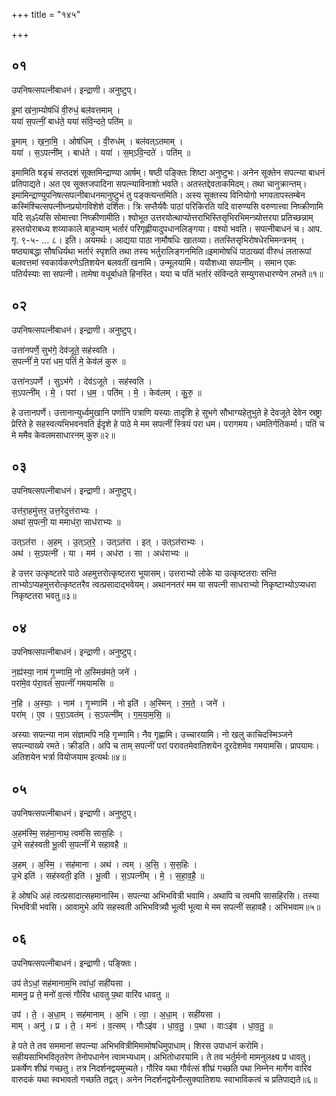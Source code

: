 +++
title = "१४५"

+++


## ०१
उपनिषत्सपत्नीबाधनं। इन्द्राणी। अनुष्टुप्।

इ॒मां ख॑ना॒म्योष॑धिं वी॒रुधं॒ बल॑वत्तमाम् ।  
यया॑ स॒पत्नीं॒ बाध॑ते॒ यया॑ संवि॒न्दते॒ पति॑म् ॥

इ॒माम् । ख॒ना॒मि॒ । ओष॑धिम् । वी॒रुध॑म् । बल॑वत्ऽतमाम् ।  
यया॑ । स॒ऽपत्नी॑म् । बाध॑ते । यया॑ । स॒म्ऽवि॒न्दते॑ । पति॑म् ॥

इमामिति षडृचं सप्तदशं सूक्तमिन्द्राण्या आर्षम्। षष्ठी पङ्क्तिः शिष्टा अनुष्टुभः। अनेन सूक्तेन सपत्न्या बाधनं प्रतिपाद्यते। अत एव सूक्तजपादिना सपत्न्याविनाशो भवति। अतस्तद्देवताकमिदम्। तथा चानुक्रान्तम्। इमामिन्द्राण्युपनिषत्सपत्नीबाधनमानुष्टुभं तु पङ्क्त्यन्तमिति। अस्य सूक्तस्य विनियोगो भगवतापस्तम्बेन कस्मिंश्चित्सपत्नीघ्नप्रयोगविशेशे दर्शितः। त्रिः सप्तैर्यवैः पाठां परिकिरति यदि वारुण्यसि वरुणात्त्वा निष्क्रीणामि यदि स्ॐयसि सोमात्त्वा निष्क्रीणामीति। श्वोभूत उत्तरयोत्थाप्योत्तराभिस्तिसृभिरभिमन्त्र्योत्तरया प्रतिच्छन्नाम् हस्तयोराबध्य शय्याकाले बाहुभ्याम् भर्तारं परिगृह्णीयादुपधानलिङ्गया। वश्यो भवति। सपत्नीबाधनं च। आप. गृ. ९-५- ... ८। इति। अयमर्थः। आद्यया पाठा नामौषधिः खातव्या। ततस्तिसृभिरोषधेरभिमन्त्रनम् । षष्ठ्याबद्धा सौषधिर्यथा भर्तारं स्पृशति तथा तस्य भर्तुरालिङ्गनमिति॥इमामोषधिं पाठाख्यां वीरुधं लतारूपां बलवत्तमां स्वकार्यकरणेऽतिशयेन बलवतीं खनामि। उन्मूलयामि। ययौशध्या सपत्नीम् । समान एकः पतिर्यस्याः सा सपत्नी। तामेषा वधूर्बाधते हिनस्ति। यया च पतिं भर्तारं संविन्दते सम्युगसधारण्येन लभते॥१॥

## ०२
उपनिषत्सपत्नीबाधनं। इन्द्राणी। अनुष्टुप्।

उत्ता॑नपर्णे॒ सुभ॑गे॒ देव॑जूते॒ सह॑स्वति ।  
स॒पत्नीं॑ मे॒ परा॑ धम॒ पतिं॑ मे॒ केव॑लं कुरु ॥

उत्ता॑नऽपर्णे । सुऽभ॑गे । देव॑ऽजूते । सह॑स्वति ।  
स॒ऽपत्नी॑म् । मे॒ । परा॑ । ध॒म॒ । पति॑म् । मे॒ । केव॑लम् । कु॒रु॒ ॥

हे उत्तानपर्णे। उत्तानान्युर्ध्वमुखानि पर्णानि पत्राणि यस्याः तादृशि हे सुभगे सौभाग्यहेतुभुते हे देवजूते देवेन स्रष्ट्रा प्रेरिते हे सहस्वत्यभिभवनवति ईदृशे हे पाठे मे मम सपत्नीं स्त्रियं परा धम। परागमय। धमतिर्गतिकर्मा। पतिं च मे ममैव केवलमसाधारनम् कुरु॥२॥

## ०३
उपनिषत्सपत्नीबाधनं। इन्द्राणी। अनुष्टुप्।

उत्त॑रा॒हमु॑त्तर॒ उत्त॒रेदुत्त॑राभ्यः ।  
अथा॑ स॒पत्नी॒ या ममाध॑रा॒ साध॑राभ्यः ॥

उत्ऽत॑रा । अ॒हम् । उ॒त्ऽत॒रे॒ । उत्ऽत॑रा । इत् । उत्ऽत॑राभ्यः ।  
अथ॑ । स॒ऽपत्नी॑ । या । मम॑ । अध॑रा । सा । अध॑राभ्यः ॥

हे उत्तर उत्कृष्टतरे पाठे अहमुत्तरोत्कृष्टतरा भूयासम्। उत्तराभ्यो लोके या उत्कृष्टतराः सन्ति ताभ्योऽप्यहमुत्तरोत्कृष्टतरैव त्वत्प्रसादाद्भवेयम्। अथाननतरं मम या सपत्नी साधराभ्यो निकृष्टाभ्योऽप्यधरा निकृष्टतरा भवतु॥३॥

## ०४
उपनिषत्सपत्नीबाधनं। इन्द्राणी। अनुष्टुप्।

न॒ह्य॑स्या॒ नाम॑ गृ॒भ्णामि॒ नो अ॒स्मिन्र॑मते॒ जने॑ ।  
परा॑मे॒व प॑रा॒वतं॑ स॒पत्नीं॑ गमयामसि ॥

न॒हि । अ॒स्याः॒ । नाम॑ । गृ॒भ्णामि॑ । नो इति॑ । अ॒स्मिन् । र॒म॒ते॒ । जने॑ ।  
परा॑म् । ए॒व । प॒रा॒ऽवत॑म् । स॒ऽपत्नी॑म् । ग॒म॒या॒म॒सि॒ ॥

अस्याः सपत्न्या नाम संज्ञामपि नहि गृभ्णामि। नैव गृह्णामि। उच्चारयामि। नो खलु काचिदस्मिञ्जने सपत्न्याख्ये रमते। क्रीडति। अपि च ताम् सपत्नीं परां परावतमेवातिशयेन दूरदेशमेव गमयामसि। प्रापयामः। अतिशयेन भर्त्रा वियोजयाम इत्यर्थः॥४॥

## ०५
उपनिषत्सपत्नीबाधनं। इन्द्राणी। अनुष्टुप्।

अ॒हम॑स्मि॒ सह॑मा॒नाथ॒ त्वम॑सि सास॒हिः ।  
उ॒भे सह॑स्वती भू॒त्वी स॒पत्नीं॑ मे सहावहै ॥

अ॒हम् । अ॒स्मि॒ । सह॑माना । अथ॑ । त्वम् । अ॒सि॒ । स॒स॒हिः ।  
उ॒भे इति॑ । सह॑स्वती॒ इति॑ । भू॒त्वी । स॒ऽपत्नी॑म् । मे॒ । स॒हा॒व॒है॒ ॥

हे ओषधि अहं त्वत्प्रसादात्सहमानास्मि। सपत्न्या अभिभवित्री भवामि। अथापि च त्वमपि सासहिरसि। तस्या भिभवित्री भवसि। आवामुभे अपि सहस्वती अभिभवित्र्यौ भूत्वी भूत्वा मे मम सपत्नीं सहावहै। अभिभवाम॥५॥

## ०६
उपनिषत्सपत्नीबाधनं। इन्द्राणी। पङ्क्तिः।

उप॑ तेऽधां॒ सह॑मानाम॒भि त्वा॑धां॒ सही॑यसा ।  
मामनु॒ प्र ते॒ मनो॑ व॒त्सं गौरि॑व धावतु प॒था वारि॑व धावतु ॥

उप॑ । ते॒ । अ॒धा॒म् । सह॑मानाम् । अ॒भि । त्वा॒ । अ॒धा॒म् । सही॑यसा ।  
माम् । अनु॑ । प्र । ते॒ । मनः॑ । व॒त्सम् । गौःऽइ॑व । धा॒व॒तु॒ । प॒था । वाःऽइ॑व । धा॒व॒तु॒ ॥

हे पते ते तव सममानां सपत्न्या अभिभवित्रीमिमामोषधिमुपाधाम्। शिरस उपाधानं करोमि। सहीयसाभिभवितृतरेण तेनोपधानेन त्वामभ्यधाम्। अभितोधारयामि। ते तव भर्तुर्मनो मामनुलक्ष्य प्र धावतु। प्रकर्षेण शीघ्रं गच्छतु। तत्र निदर्शनद्वयमुच्यते। गौरिव यथा गौर्वत्सं शीघ्रं गच्छति पथा निम्नेन मार्गेण वारिव वारुदकं यथा स्वभावतो गच्छति तद्वत्। अनेन निदर्शनद्वयेनौत्सुक्यातिशयः स्वाभाविकत्वं च प्रतिपाद्यते॥६॥